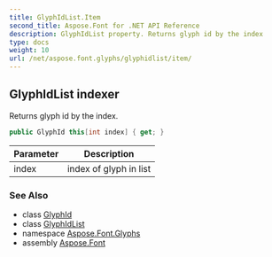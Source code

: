 ```yaml
---
title: GlyphIdList.Item
second_title: Aspose.Font for .NET API Reference
description: GlyphIdList property. Returns glyph id by the index
type: docs
weight: 10
url: /net/aspose.font.glyphs/glyphidlist/item/
---
```

## GlyphIdList indexer

Returns glyph id by the index.

```csharp
public GlyphId this[int index] { get; }
```

| Parameter | Description |
| --- | --- |
| index | index of glyph in list |

### See Also

* class [GlyphId](../../glyphid/)
* class [GlyphIdList](../)
* namespace [Aspose.Font.Glyphs](../../../aspose.font.glyphs/)
* assembly [Aspose.Font](../../../)


